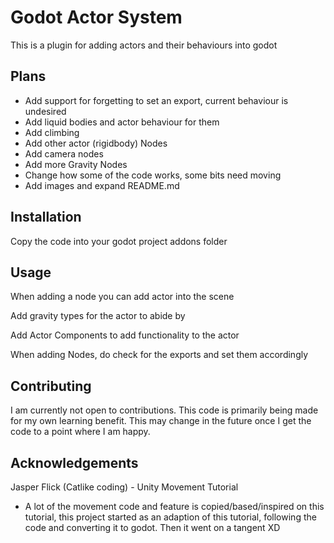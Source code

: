 # Godot Actor System

This is a plugin for adding actors and their behaviours into godot

## Plans

- Add support for forgetting to set an export, current behaviour is undesired
- Add liquid bodies and actor behaviour for them
- Add climbing
- Add other actor (rigidbody) Nodes
- Add camera nodes
- Add more Gravity Nodes
- Change how some of the code works, some bits need moving
- Add images and expand README.md

## Installation

Copy the code into your godot project addons folder

## Usage

When adding a node you can add actor into the scene

Add gravity types for the actor to abide by

Add Actor Components to add functionality to the actor

When adding Nodes, do check for the exports and set them accordingly

## Contributing

I am currently not open to contributions. This code is primarily being made for my own learning benefit. This may change in the future once I get the code to a point where I am happy.

## Acknowledgements

Jasper Flick (Catlike coding) - Unity Movement Tutorial
 - A lot of the movement code and feature is copied/based/inspired on this tutorial, this project started as an adaption of this tutorial, following the code and converting it to godot. Then it went on a tangent XD